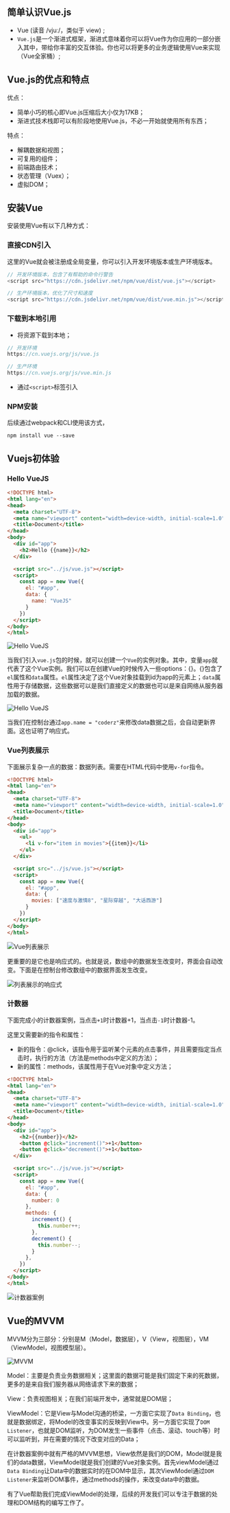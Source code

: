 ## 简单认识Vue.js

* Vue (读音 /vjuː/，类似于 view) ;
* `Vue.js`是一个渐进式框架，渐进式意味着你可以将Vue作为你应用的一部分嵌入其中，带给你丰富的交互体验。你也可以将更多的业务逻辑使用Vue来实现（Vue全家桶）;

## Vue.js的优点和特点

优点：
* 简单小巧的核心即Vue.js压缩后大小仅为17KB；
* 渐进式技术栈即可以有阶段地使用Vue.js，不必一开始就使用所有东西；

特点：
* 解耦数据和视图；
* 可复用的组件；
* 前端路由技术；
* 状态管理（Vuex）；
* 虚拟DOM；

## 安装Vue

安装使用Vue有以下几种方式：

### 直接CDN引入
这里的Vue就会被注册成全局变量，你可以引入开发环境版本或生产环境版本。
``` js
// 开发环境版本，包含了有帮助的命令行警告
<script src="https://cdn.jsdelivr.net/npm/vue/dist/vue.js"></script>

// 生产环境版本，优化了尺寸和速度
<script src="https://cdn.jsdelivr.net/npm/vue/dist/vue.min.js"></script>
```

### 下载到本地引用

* 将资源下载到本地；
``` js
// 开发环境
https://cn.vuejs.org/js/vue.js

// 生产环境
https://cn.vuejs.org/js/vue.min.js
```
* 通过`<script>`标签引入

### NPM安装
后续通过webpack和CLI使用该方式，
``` ks
npm install vue --save
```

## Vuejs初体验

### Hello VueJS
``` html
<!DOCTYPE html>
<html lang="en">
<head>
  <meta charset="UTF-8">
  <meta name="viewport" content="width=device-width, initial-scale=1.0">
  <title>Document</title>
</head>
<body>
  <div id="app">
    <h2>Hello {{name}}</h2>
  </div>

  <script src="../js/vue.js"></script>
  <script>
    const app = new Vue({
      el: "#app",
      data: {
        name: "VueJS"
      }
    })
  </script>
</body>
</html>
```

<img class="medium" :src="$withBase('/frontend/frame/vue/01_first-acquaintance-vue/01_HelloVueJS.png')" alt="Hello VueJS">

当我们引入`vue.js`包的时候，就可以创建一个`Vue`的实例对象。其中，变量`app`就代表了这个Vue实例。我们可以在创建Vue的时候传入一些options：{}。{}包含了`el`属性和`data`属性。`el`属性决定了这个Vue对象挂载到id为app的元素上；`data`属性用于存储数据，这些数据可以是我们直接定义的数据也可以是来自网络从服务器加载的数据。

<img class="medium" :src="$withBase('/frontend/frame/vue/01_first-acquaintance-vue/02_响应式.png')" alt="Hello VueJS">

当我们在控制台通过`app.name = "coderz"`来修改data数据之后，会自动更新界面。这也证明了响应式。

### Vue列表展示

下面展示复杂一点的数据：数据列表。需要在HTML代码中使用`v-for`指令。

``` html
<!DOCTYPE html>
<html lang="en">
<head>
  <meta charset="UTF-8">
  <meta name="viewport" content="width=device-width, initial-scale=1.0">
  <title>Document</title>
</head>
<body>
  <div id="app">
    <ul>
      <li v-for="item in movies">{{item}}</li>
    </ul>
  </div>

  <script src="../js/vue.js"></script>
  <script>
    const app = new Vue({
      el: "#app",
      data: {
        movies: ["速度与激情8", "星际穿越", "大话西游"]
      }
    })
  </script>
</body>
</html>
```

<img class="medium" :src="$withBase('/frontend/frame/vue/01_first-acquaintance-vue/03_Vue列表展示.png')" alt="Vue列表展示">

更重要的是它也是响应式的。也就是说，数组中的数据发生改变时，界面会自动改变。下面是在控制台修改数组中的数据界面发生改变。

<img class="medium" :src="$withBase('/frontend/frame/vue/01_first-acquaintance-vue/04_列表展示的响应式.png')" alt="列表展示的响应式">

### 计数器

下面完成小的计数器案例，当点击`+1`时计数器+1，当点击`-1`时计数器-1。

这里又需要新的指令和属性：
* 新的指令：@click，该指令用于监听某个元素的点击事件，并且需要指定当点击时，执行的方法（方法是methods中定义的方法）；
* 新的属性：methods，该属性用于在Vue对象中定义方法；

``` html
<!DOCTYPE html>
<html lang="en">
<head>
  <meta charset="UTF-8">
  <meta name="viewport" content="width=device-width, initial-scale=1.0">
  <title>Document</title>
</head>
<body>
  <div id="app">
    <h2>{{number}}</h2>
    <button @click="increment()">+1</button>
    <button @click="decrement()">+1</button>
  </div>

  <script src="../js/vue.js"></script>
  <script>
    const app = new Vue({
      el: "#app",
      data: {
        number: 0
      },
      methods: {
        increment() {
          this.number++;
        },
        decrement() {
          this.number--;
        }
      },
    })
  </script>
</body>
</html>
```

<img class="medium" :src="$withBase('/frontend/frame/vue/01_first-acquaintance-vue/05_计数器案例.png')" alt="计数器案例">

## Vue的MVVM
MVVM分为三部分：分别是M（Model，数据层），V（View，视图层），VM（ViewModel，视图模型层）。

<img class="medium" :src="$withBase('/frontend/frame/vue/01_first-acquaintance-vue/06_MVVM.png')" alt="MVVM">

Model：主要是负责业务数据相关；这里面的数据可能是我们固定下来的死数据，更多的是来自我们服务器从网络请求下来的数据；

View：负责视图相关；在我们前端开发中，通常就是DOM层；

ViewModel：它是View与Model沟通的桥梁，一方面它实现了`Data Binding`，也就是数据绑定，将Model的改变事实的反映到View中。另一方面它实现了`DOM Listener`，也就是DOM监听，为DOM发生一些事件（点击、滚动、touch等）时可以监听到，并在需要的情况下改变对应的Data；

在计数器案例中就有严格的MVVM思想，View依然是我们的DOM，Model就是我们的data数据，ViewModel就是我们创建的Vue对象实例。首先viewModel通过`Data Binding`让Data中的数据实时的在DOM中显示，其次ViewModel通过`DOM Listener`来监听DOM事件，通过methods的操作，来改变data中的数据。

有了Vue帮助我们完成ViewModel的处理，后续的开发我们可以专注于数据的处理和DOM结构的编写工作了。

